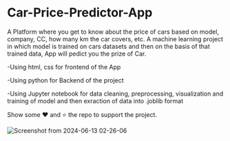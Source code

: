 # Car-Price-Predictor-App
A Platform where you get to know about the price of cars based on model, company, CC, how many km the car covers, etc. A machine learning project in which model is trained on cars datasets and then on the basis of that trained data, App will pedict you the prize of Car.

-Using html, css for frontend of the App

-Using python for Backend of the project

-Using Jupyter notebook for data cleaning, preprocessing, visualization and training of model and then exraction of data into .joblib format


Show some ❤️ and ⭐ the repo to support the project.



![Screenshot from 2024-06-13 02-26-06](https://github.com/Mohammad-Moiz/Car-Price-Predictor-App/assets/127727314/6fbc70f1-e4b4-4c08-8f64-2cc46544a766)

